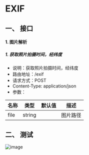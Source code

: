 # EXIF

## 一、 接口
#### 1. 图片解析
##### 1. 获取照片拍摄时间，经纬度
- 说明：获取照片拍摄时间，经纬度
- 路由地址：/exif
- 请求方式：POST
- Content-Type: application/json
- 参数：

|名称|类型|默认值|描述|
|-|-|-|-|
|file|string||图片路径|

## 二、 测试
![image](https://github.com/user-attachments/assets/7eb91648-c43d-484f-a2df-39a1bb3dd303)
